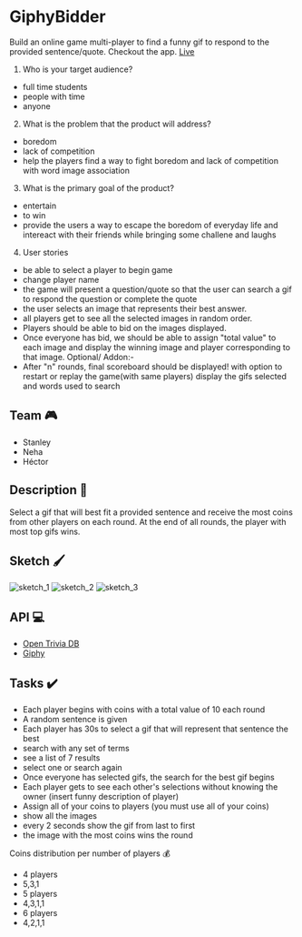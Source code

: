 # GiphyBidder

Build an online game multi-player to find a funny gif to respond to the provided sentence/quote.
Checkout the app. [Live](http://giphybidder.tk/)

1. Who is your target audience?
- full time students
- people with time
- anyone

2. What is the problem that the product will address?
- boredom
- lack of competition
- help the players find a way to fight boredom and lack of competition with word image association

3. What is the primary goal of the product?
- entertain
- to win
- provide the users a way to escape the boredom of everyday life and intereact with their friends while bringing some challene and laughs

4. User stories
- be able to select a player to begin game
- change player name
- the game will present a question/quote so that the user can search a gif to respond the question or complete the quote
- the user selects an image that represents their best answer.
- all players get to see all the selected images in random order.
- Players should be able to bid on the images displayed.
- Once everyone has bid, we should be able to assign "total value" to each image and display the winning image and player corresponding to that image.
Optional/ Addon:-
- After "n" rounds, final scoreboard should be displayed! with option to restart or replay the game(with same players) display the gifs selected and words used to search


## Team 🎮

- Stanley
- Neha
- Héctor

## Description 📜

Select a gif that will best fit a provided sentence and receive the most coins from other players on each round. At the end of all rounds, the player with most top gifs wins. 

## Sketch 🖌

![sketch_1](./groupWork/WIN_20190704_21_01_29_Pro.jpg)
![sketch_2](./groupWork/WIN_20190704_21_01_38_Pro.jpg)
![sketch_3](./groupWork/WIN_20190704_21_01_47_Pro.jpg)

## API 💻

- [Open Trivia DB](https://opentdb.com/api_config.php)
- [Giphy](https://developers.giphy.com/)

## Tasks ✔️

- Each player begins with coins with a total value of 10 each round
- A random sentence is given
- Each player has 30s to select a gif that will represent that sentence the best
- search with any set of terms
- see a list of 7 results
- select one or search again
- Once everyone has selected gifs, the search for the best gif begins
- Each player gets to see each other's selections without knowing the owner (insert funny description of player)
- Assign all of your coins to players (you must use all of your coins)
- show all the images
- every 2 seconds show the gif from last to first
- the image with the most coins wins the round

Coins distribution per number of players 💰

- 4 players
- 5,3,1
- 5 players
- 4,3,1,1
- 6 players
- 4,2,1,1


